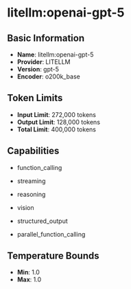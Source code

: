 # litellm:openai-gpt-5

## Basic Information
- **Name**: litellm:openai-gpt-5
- **Provider**: LITELLM
- **Version**: gpt-5
- **Encoder**: o200k_base

## Token Limits
- **Input Limit**: 272,000 tokens
- **Output Limit**: 128,000 tokens
- **Total Limit**: 400,000 tokens

## Capabilities


- function_calling

- streaming

- reasoning

- vision

- structured_output

- parallel_function_calling





## Temperature Bounds

- **Min**: 1.0
- **Max**: 1.0



